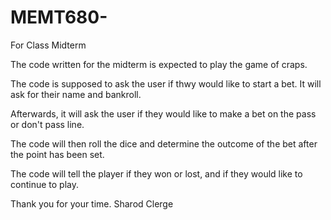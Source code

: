 # MEMT680-
For Class Midterm

The code written for the midterm is expected to play the game of craps.

The code is supposed to ask the user if thwy would like to start a bet. It will ask for their name and bankroll.

Afterwards, it will ask the user if they would like to make a bet on the pass or don't pass line.

The code will then roll the dice and determine the outcome of the bet after the point has been set.

The code will tell the player if they won or lost, and if they would like to continue to play.

Thank you for your time.
Sharod Clerge
